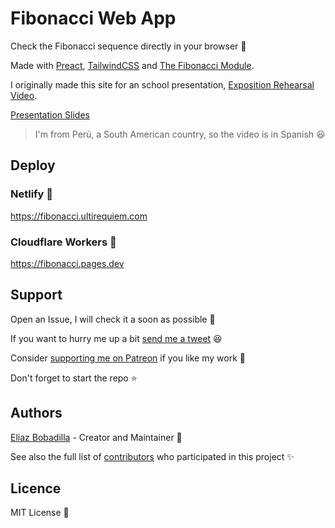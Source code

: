 # Fibonacci Web App

Check the Fibonacci sequence directly in your browser 🚀

Made with [Preact](https://preactjs.com), [TailwindCSS](https://tailwindcss.com)
and [The Fibonacci Module](https://github.com/UltiRequiem/fibonacci).

I originally made this site for an school presentation,
[Exposition Rehearsal Video](https://youtu.be/AaX5_RxVuwk).

[Presentation Slides](https://docs.google.com/presentation/d/1T69v1QMr3Y2gd2jL32ReBSL_LnCeOUDdlW6jJyI9aro)

> I'm from Perú, a South American country, so the video is in Spanish 😆

## Deploy

### Netlify 🚀

https://fibonacci.ultirequiem.com

### Cloudflare Workers 👷

https://fibonacci.pages.dev

## Support

Open an Issue, I will check it a soon as possible 👀

If you want to hurry me up a bit
[send me a tweet](https://twitter.com/UltiRequiem) 😆

Consider [supporting me on Patreon](https://patreon.com/UltiRequiem) if you like
my work 🙏

Don't forget to start the repo ⭐

## Authors

[Eliaz Bobadilla](https://ultirequiem.com) - Creator and Maintainer 💪

See also the full list of
[contributors](https://github.com/UltiRequiem/fibonacci.ultirequiem.com/contributors)
who participated in this project ✨

## Licence

MIT License 📄
